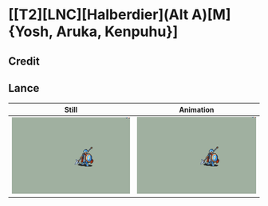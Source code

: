 # [\[T2\]\[LNC\]\[Halberdier\]\(Alt A\)\[M\]{Yosh, Aruka, Kenpuhu}]

## Credit


	
## Lance

| Still | Animation |
| :---: | :-------: |
| ![Lance still](./Lance_000.png) | ![Lance animation](./Lance.gif) |
